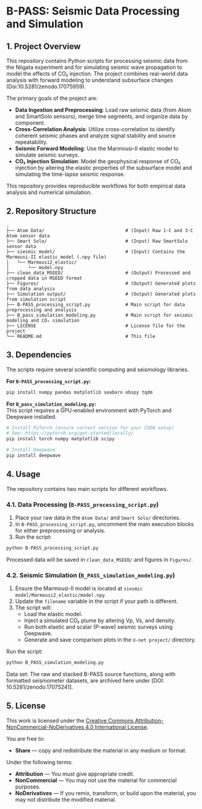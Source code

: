 
# B-PASS: Seismic Data Processing and Simulation

## 1. Project Overview
This repository contains Python scripts for processing seismic data from the Niigata experiment and for simulating seismic wave propagation to model the effects of CO₂ injection. The project combines real-world data analysis with forward modeling to understand subsurface changes (Doi:10.5281/zenodo.17075959).

The primary goals of the project are:

- **Data Ingestion and Preprocessing**: Load raw seismic data (from Atom and SmartSolo sensors), merge time segments, and organize data by component.
- **Cross-Correlation Analysis**: Utilize cross-correlation to identify coherent seismic phases and analyze signal stability and source repeatability.
- **Seismic Forward Modeling**: Use the Marmousi-II elastic model to simulate seismic surveys.
- **CO₂ Injection Simulation**: Model the geophysical response of CO₂ injection by altering the elastic properties of the subsurface model and simulating the time-lapse seismic response.

This repository provides reproducible workflows for both empirical data analysis and numerical simulation.

## 2. Repository Structure
```
.
├── Atom Data/                              # (Input) Raw 1-C and 3-C Atom sensor data 
├── Smart Solo/                             # (Input) Raw SmartSolo sensor data 
├── siesmic model/                          # (Input) Contains the Marmousi-II elastic model (.npy file)
│   └── Marmousi2_elastic/
│       └── model.npy
├── clean_data_MSEED/                       # (Output) Processed and cropped data in MSEED format 
├── Figures/                                # (Output) Generated plots from data analysis
├── Simulation output/                      # (Output) Generated plots from simulation script 
├── B-PASS_processing_script.py             # Main script for data preprocessing and analysis
├── B_pass_simulation_modeling.py           # Main script for seismic modeling and CO₂ simulation
├── LICENSE                                 # License file for the project
└── README.md                               # This file
```

## 3. Dependencies
The scripts require several scientific computing and seismology libraries.

**For `B-PASS_processing_script.py`:**
```bash
pip install numpy pandas matplotlib seaborn obspy tqdm
```

**For `B_pass_simulation_modeling.py`:**  
This script requires a GPU-enabled environment with PyTorch and Deepwave installed.

```bash
# Install PyTorch (ensure correct version for your CUDA setup)
# See: https://pytorch.org/get-started/locally/
pip install torch numpy matplotlib scipy

# Install Deepwave
pip install deepwave
```

## 4. Usage
The repository contains two main scripts for different workflows.

### 4.1.  Data Processing (`B-PASS_processing_script.py`)
1. Place your raw data in the `Atom Data/` and `Smart Solo/` directories.  
2. In `B-PASS_processing_script.py`, uncomment the main execution blocks for either preprocessing or analysis.  
3. Run the script:
```bash
python B-PASS_processing_script.py
```
Processed data will be saved in `clean_data_MSEED/` and figures in `Figures/`.

### 4.2. Seismic Simulation (`B_PASS_simulation_modeling.py`)
1. Ensure the Marmousi-II model is located at `siesmic model/Marmousi2_elastic/model.npy`.  
2. Update the `filename` variable in the script if your path is different.  
3. The script will:
   - Load the elastic model.
   - Inject a simulated CO₂ plume by altering Vp, Vs, and density.
   - Run both elastic and scalar (P-wave) seismic surveys using Deepwave.
   - Generate and save comparison plots in the `U-net project/` directory.

Run the script:
```bash
python B_PASS_simulation_modeling.py
```
Data set:
The raw and stacked B-PASS source functions, along with formatted seismometer datasets, are archived here under [DOI: 10.5281/zenodo.17075241].

## 5. License
This work is licensed under the [Creative Commons Attribution-NonCommercial-NoDerivatives 4.0 International License](LICENSE).

You are free to:

- **Share** — copy and redistribute the material in any medium or format.

Under the following terms:

- **Attribution** — You must give appropriate credit.
- **NonCommercial** — You may not use the material for commercial purposes.
- **NoDerivatives** — If you remix, transform, or build upon the material, you may not distribute the modified material.
